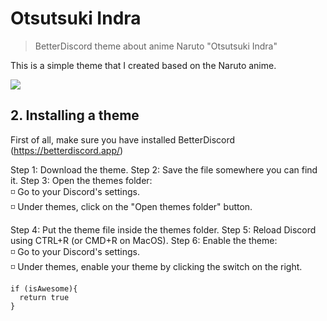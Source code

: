 # Otsutsuki Indra
> BetterDiscord theme about anime Naruto "Otsutsuki Indra"

This is a simple theme that I created based on the Naruto anime.

![](https://i.postimg.cc/J4Dh30bT/unknown.png)

## 2. Installing a theme
First of all, make sure you have installed BetterDiscord (https://betterdiscord.app/)

Step 1: Download the theme.
Step 2: Save the file somewhere you can find it.
Step 3: Open the themes folder:<br/>
◽️ Go to your Discord's settings.<br/>
◽️ Under themes, click on the "Open themes folder" button.

Step 4: Put the theme file inside the themes folder.
Step 5: Reload Discord using CTRL+R (or CMD+R on MacOS).
Step 6: Enable the theme:<br/>
◽️ Go to your Discord's settings.<br/>
◽️ Under themes, enable your theme by clicking the switch on the right.

```
if (isAwesome){
  return true
}
```
